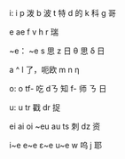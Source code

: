
i:
i
p 泼 b 波
t 特 d 的
k 科 g 哥

e
ae
f v
h r 瑞

~e：
~e
s 思 z 日
θ 思 δ 日

a
^
l 了，呃欧
m n η

o:
o
tf- 吃 dㄋ 知
f- 师  ㄋ 日

u:
u
tr 戳 dr 捉

ei
ai
oi
~eu
au
ts 刺 dz 资

i~e
e~e ε~e
u~e
w 呜
j 耶


